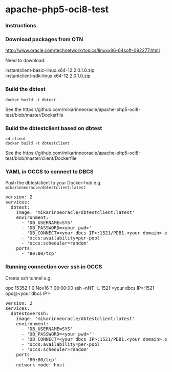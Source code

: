 # apache-php5-oci8-test

### Instructions

### Download packages from OTN

http://www.oracle.com/technetwork/topics/linuxx86-64soft-092277.html<p>
Need to download:
<p>
instantclient-basic-linux.x64-12.2.0.1.0.zip<br>
instantclient-sdk-linux.x64-12.2.0.1.0.zip<br>

### Build the dbtest

`docker build -t dbtest .`
<p>
See the https://github.com/mikarinneoracle/apache-php5-oci8-test/blob/master/Dockerfile

### Build the dbtestclient based on dbtest

`cd client`<br>
`docker build -t dbtestclient .`
<p>
See the https://github.com/mikarinneoracle/apache-php5-oci8-test/blob/master/client/Dockerfile

### YAML in OCCS to connect to DBCS

Push the dbtestclient to your Docker-hub e.g. `mikarinneoracle/dbtestclient:latest`

<pre>
version: 2
services:
  dbtest:
    image: 'mikarinneoracle/dbtestclient:latest'
    environment:
      - 'DB_USERNAME=SYS'
      - 'DB_PASSWORD=&lt;your pwd&gt;'
      - 'DB_CONNECT=&lt;your dbcs IP&gt;:1521/PDB1.&lt;your domain&gt;.oraclecloud.internal'
      - 'occs:availability=per-pool'
      - 'occs:scheduler=random'
    ports:
      - '80:80/tcp'
</pre>

### Running connection over ssh in OCCS

Create ssh tunnel e.g.<p>
opc      15352     1  0 Nov16 ?        00:00:00 ssh -nNT -L 1521:&lt;your dbcs IP&gt;:1521 opc@&lt;your dbcs IP&gt;

<pre>
version: 2
services:
  dbtestoverssh:
    image: 'mikarinneoracle/dbtestclient:latest'
    environment:
      - 'DB_USERNAME=SYS'
      - 'DB_PASSWORD=&lt;your pwd&gt;''
      - 'DB_CONNECT=&lt;your dbcs IP&gt;:1521/PDB1.&lt;your domain&gt;.oraclecloud.internal'
      - 'occs:availability=per-pool'
      - 'occs:scheduler=random'
    ports:
      - '80:80/tcp'
    network_mode: host
</pre>


